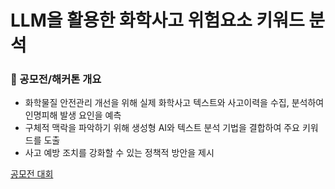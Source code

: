# LLM을 활용한 화학사고 위험요소 키워드 분석

### 📌 공모전/해커톤 개요
- 화학물질 안전관리 개선을 위해 실제 화학사고 텍스트와 사고이력을 수집, 분석하여 인명피해 발생 요인을 예측 
- 구체적 맥락을 파악하기 위해 생성형 AI와 텍스트 분석 기법을 결합하여 주요 키워드를 도출 
- 사고 예방 조치를 강화할 수 있는 정책적 방안을 제시

[공모전 대회](https://konetic.or.kr/ecothon/main.do)
